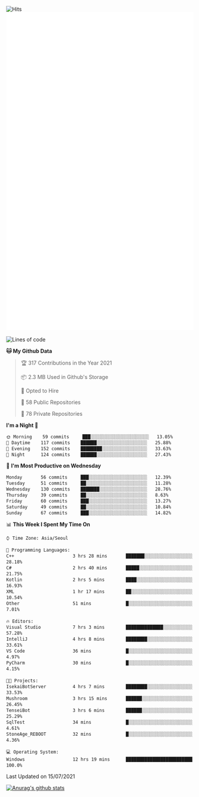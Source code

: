 ![Hits](https://hits.seeyoufarm.com/api/count/incr/badge.svg?url=https%3A%2F%2Fgithub.com%2Fkokose1234&count_bg=%2379C83D&title_bg=%23555555&icon=apple.svg&icon_color=%23E7E7E7&title=hits&edge_flat=false)
<br/>
![Metrics](https://github.com/kokose1234/kokose1234/blob/main/github-metrics.svg)

<!--START_SECTION:waka-->
![Lines of code](https://img.shields.io/badge/From%20Hello%20World%20I%27ve%20Written-13.0%20million%20lines%20of%20code-blue)

**🐱 My Github Data** 

> 🏆 317 Contributions in the Year 2021
 > 
> 📦 2.3 MB Used in Github's Storage 
 > 
> 💼 Opted to Hire
 > 
> 📜 58 Public Repositories 
 > 
> 🔑 78 Private Repositories  
 > 
**I'm a Night 🦉** 

```text
🌞 Morning    59 commits     ███░░░░░░░░░░░░░░░░░░░░░░   13.05% 
🌆 Daytime    117 commits    ██████░░░░░░░░░░░░░░░░░░░   25.88% 
🌃 Evening    152 commits    ████████░░░░░░░░░░░░░░░░░   33.63% 
🌙 Night      124 commits    ██████░░░░░░░░░░░░░░░░░░░   27.43%

```
📅 **I'm Most Productive on Wednesday** 

```text
Monday       56 commits     ███░░░░░░░░░░░░░░░░░░░░░░   12.39% 
Tuesday      51 commits     ██░░░░░░░░░░░░░░░░░░░░░░░   11.28% 
Wednesday    130 commits    ███████░░░░░░░░░░░░░░░░░░   28.76% 
Thursday     39 commits     ██░░░░░░░░░░░░░░░░░░░░░░░   8.63% 
Friday       60 commits     ███░░░░░░░░░░░░░░░░░░░░░░   13.27% 
Saturday     49 commits     ██░░░░░░░░░░░░░░░░░░░░░░░   10.84% 
Sunday       67 commits     ███░░░░░░░░░░░░░░░░░░░░░░   14.82%

```


📊 **This Week I Spent My Time On** 

```text
⌚︎ Time Zone: Asia/Seoul

💬 Programming Languages: 
C++                      3 hrs 28 mins       ███████░░░░░░░░░░░░░░░░░░   28.18% 
C#                       2 hrs 40 mins       █████░░░░░░░░░░░░░░░░░░░░   21.75% 
Kotlin                   2 hrs 5 mins        ████░░░░░░░░░░░░░░░░░░░░░   16.93% 
XML                      1 hr 17 mins        ██░░░░░░░░░░░░░░░░░░░░░░░   10.54% 
Other                    51 mins             █░░░░░░░░░░░░░░░░░░░░░░░░   7.01%

🔥 Editors: 
Visual Studio            7 hrs 3 mins        ██████████████░░░░░░░░░░░   57.28% 
IntelliJ                 4 hrs 8 mins        ████████░░░░░░░░░░░░░░░░░   33.61% 
VS Code                  36 mins             █░░░░░░░░░░░░░░░░░░░░░░░░   4.97% 
PyCharm                  30 mins             █░░░░░░░░░░░░░░░░░░░░░░░░   4.15%

🐱‍💻 Projects: 
IsekaiBotServer          4 hrs 7 mins        ████████░░░░░░░░░░░░░░░░░   33.53% 
Mushroom                 3 hrs 15 mins       ██████░░░░░░░░░░░░░░░░░░░   26.45% 
TenseiBot                3 hrs 6 mins        ██████░░░░░░░░░░░░░░░░░░░   25.29% 
SqlTest                  34 mins             █░░░░░░░░░░░░░░░░░░░░░░░░   4.61% 
StoneAge_REBOOT          32 mins             █░░░░░░░░░░░░░░░░░░░░░░░░   4.36%

💻 Operating System: 
Windows                  12 hrs 19 mins      █████████████████████████   100.0%

```


 Last Updated on 15/07/2021
<!--END_SECTION:waka-->

[![Anurag's github stats](https://github-readme-stats.vercel.app/api?username=kokose1234&theme=dracula)](https://github.com/anuraghazra/github-readme-stats)



	

